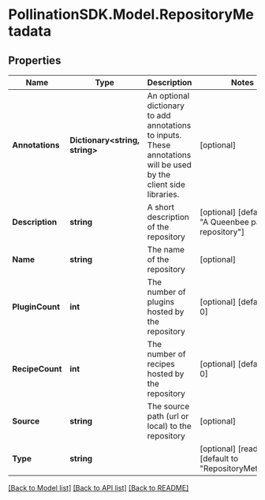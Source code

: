 
# PollinationSDK.Model.RepositoryMetadata

## Properties

Name | Type | Description | Notes
------------ | ------------- | ------------- | -------------
**Annotations** | **Dictionary&lt;string, string&gt;** | An optional dictionary to add annotations to inputs. These annotations will be used by the client side libraries. | [optional] 
**Description** | **string** | A short description of the repository | [optional] [default to "A Queenbee package repository"]
**Name** | **string** | The name of the repository | [optional] 
**PluginCount** | **int** | The number of plugins hosted by the repository | [optional] [default to 0]
**RecipeCount** | **int** | The number of recipes hosted by the repository | [optional] [default to 0]
**Source** | **string** | The source path (url or local) to the repository | [optional] 
**Type** | **string** |  | [optional] [readonly] [default to "RepositoryMetadata"]

[[Back to Model list]](../README.md#documentation-for-models)
[[Back to API list]](../README.md#documentation-for-api-endpoints)
[[Back to README]](../README.md)

